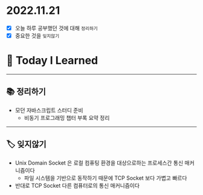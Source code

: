 # 2022.11.21

- [x]  오늘 하루 공부했던 것에 대해 `정리하기`
- [x]  중요한 것을 `잊지않기`

# 🚩 Today I Learned

---

## 📚 정리하기

- 모던 자바스크립트 스터디 준비
    - 비동기 프로그래밍 챕터 부록 요약 정리

---

## 🏷 잊지않기

- Unix Domain Socket 은 로컬 컴퓨팅 환경을 대상으로하는 프로세스간 통신 매커니즘이다
    - 파일 시스템을 기반으로 동작하기 때문에 TCP Socket 보다 가볍고 빠르다
- 반대로 TCP Socket 다른 컴퓨터로의 통신 매커니즘이다